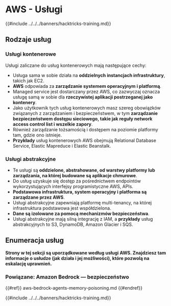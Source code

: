 # AWS - Usługi

{{#include ../../../banners/hacktricks-training.md}}

## Rodzaje usług

### Usługi kontenerowe

Usługi zaliczane do usług kontenerowych mają następujące cechy:

- Usługa sama w sobie działa na **oddzielnych instancjach infrastruktury**, takich jak EC2.
- **AWS** odpowiada za **zarządzanie systemem operacyjnym i platformą**.
- Managed service jest dostarczany przez AWS, co zazwyczaj oznacza usługę samą w sobie dla **rzeczywistej aplikacji postrzeganej jako kontenery**.
- Jako użytkownik tych usług kontenerowych masz szereg obowiązków związanych z zarządzaniem i bezpieczeństwem, w tym **zarządzanie bezpieczeństwem dostępu sieciowego, takie jak reguły network access control list i wszelkie zapory**.
- Również zarządzanie tożsamością i dostępem na poziomie platformy tam, gdzie ono istnieje.
- **Przykłady** usług kontenerowych AWS obejmują Relational Database Service, Elastic Mapreduce i Elastic Beanstalk.

### Usługi abstrakcyjne

- Te usługi są **oddzielone, abstrahowane, od warstwy platformy lub zarządzania, na której budowane są aplikacje chmurowe**.
- Do usług uzyskuje się dostęp za pośrednictwem endpointów wykorzystujących interfejsy programistyczne AWS, APIs.
- **Podstawowa infrastruktura, system operacyjny i platforma są zarządzane przez AWS**.
- Usługi abstrakcyjne zapewniają platformę multi-tenancy, na której infrastruktura podstawowa jest współdzielona.
- **Dane są izolowane za pomocą mechanizmów bezpieczeństwa**.
- Usługi abstrakcyjne mają silną integrację z IAM, a **przykłady** usług abstrakcyjnych to S3, DynamoDB, Amazon Glacier i SQS.

## Enumeracja usług

**Strony w tej sekcji są uporządkowane według usługi AWS. Znajdziesz tam informacje o usłudze (jak działa i jej możliwości), które pozwolą na eskalację uprawnień.**


### Powiązane: Amazon Bedrock — bezpieczeństwo

{{#ref}}
aws-bedrock-agents-memory-poisoning.md
{{#endref}}

{{#include ../../../banners/hacktricks-training.md}}
